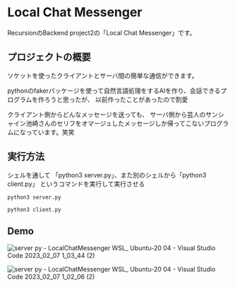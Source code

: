# Local Chat Messenger

RecursionのBackend project2の「Local Chat Messenger」です。

## プロジェクトの概要
ソケットを使ったクライアントとサーバ間の簡単な通信ができます。

pythonのfakerパッケージを使って自然言語処理をするAIを作り、会話できるプログラムを作ろうと思ったが、
以前作ったことがあったので割愛

クライアント側からどんなメッセージを送っても、
サーバ側から芸人のサンシャイン池崎さんのセリフをオマージュしたメッセージしか帰ってこないプログラムになっています。笑笑

## 実行方法

シェルを通して 「python3 server.py」、また別のシェルから「python3 client.py」 というコマンドを実行して実行させる

```
python3 server.py
```

```
python3 client.py
```
## Demo
![server py - LocalChatMessenger  WSL_ Ubuntu-20 04  - Visual Studio Code 2023_02_07 1_03_44 (2)](https://user-images.githubusercontent.com/64852663/217024318-b8dd01b6-2a6a-41b1-9716-faaae7066740.jpg)

![server py - LocalChatMessenger  WSL_ Ubuntu-20 04  - Visual Studio Code 2023_02_07 1_02_06 (2)](https://user-images.githubusercontent.com/64852663/217024203-0351b4a6-414f-4382-89f0-173d117ac49e.jpg)
